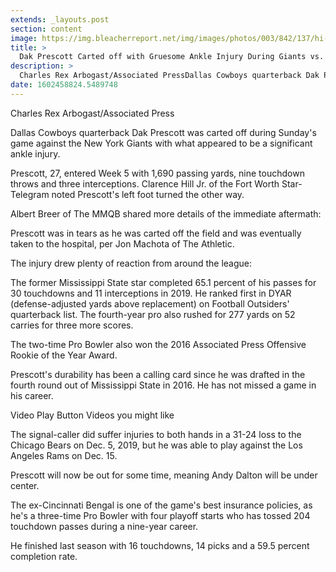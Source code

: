 ```yaml
--- 
extends: _layouts.post 
section: content 
image: https://img.bleacherreport.net/img/images/photos/003/842/137/hi-res-7501d872ef6bfa7edbdc7e6b35c7e970_crop_exact.jpg?w=1200&h=1200&q=75 
title: > 
  Dak Prescott Carted off with Gruesome Ankle Injury During Giants vs. Cowboys 
description: > 
  Charles Rex Arbogast/Associated PressDallas Cowboys quarterback Dak Prescott was carted off during Sunday's game against the New York Giants with what appeared to be a significant ankle injury.Prescott, 27, entered Week 5 with 1,690 passing yards, nine touchdown throws and three interceptions.The injury drew plenty of reaction from around the league:The former Mississippi State star completed 65.1 percent of his passes for 30 touchdowns and 11 interceptions in 2019.Prescott's durability has been a calling card since he was drafted in the fourth round out of Mississippi State in 2016.The ex-Cincinnati Bengal is one of the game's best insurance policies, as he's a three-time Pro Bowler with four playoff starts who has tossed 204 touchdown passes during a nine-year career. 
date: 1602458824.5489748 
--- 
```

Charles Rex Arbogast/Associated Press

Dallas Cowboys quarterback Dak Prescott was carted off during Sunday's game against the New York Giants with what appeared to be a significant ankle injury.

Prescott, 27, entered Week 5 with 1,690 passing yards, nine touchdown throws and three interceptions. Clarence Hill Jr. of the Fort Worth Star-Telegram noted Prescott's left foot turned the other way.

Albert Breer of The MMQB shared more details of the immediate aftermath:

Prescott was in tears as he was carted off the field and was eventually taken to the hospital, per Jon Machota of The Athletic.

The injury drew plenty of reaction from around the league:

The former Mississippi State star completed 65.1 percent of his passes for 30 touchdowns and 11 interceptions in 2019. He ranked first in DYAR (defense-adjusted yards above replacement) on Football Outsiders' quarterback list. The fourth-year pro also rushed for 277 yards on 52 carries for three more scores.

The two-time Pro Bowler also won the 2016 Associated Press Offensive Rookie of the Year Award.

Prescott's durability has been a calling card since he was drafted in the fourth round out of Mississippi State in 2016. He has not missed a game in his career.

Video Play Button Videos you might like

The signal-caller did suffer injuries to both hands in a 31-24 loss to the Chicago Bears on Dec. 5, 2019, but he was able to play against the Los Angeles Rams on Dec. 15.

Prescott will now be out for some time, meaning Andy Dalton will be under center.

The ex-Cincinnati Bengal is one of the game's best insurance policies, as he's a three-time Pro Bowler with four playoff starts who has tossed 204 touchdown passes during a nine-year career.

He finished last season with 16 touchdowns, 14 picks and a 59.5 percent completion rate.